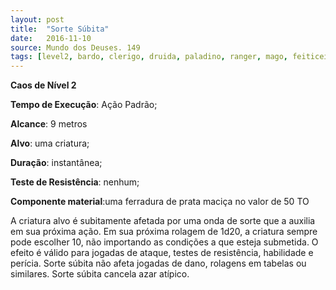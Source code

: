 ```yaml
---
layout: post
title:  "Sorte Súbita"
date:   2016-11-10
source: Mundo dos Deuses. 149
tags: [level2, bardo, clerigo, druida, paladino, ranger, mago, feiticeiro,  caos]
---
```


**Caos de Nível 2**

**Tempo de Execução**: Ação Padrão;

**Alcance**: 9 metros

**Alvo**: uma criatura;

**Duração**: instantânea;

**Teste de Resistência**: nenhum;

**Componente material**:uma ferradura de prata maciça no valor de 50 TO

A criatura alvo é subitamente afetada por uma onda de 
sorte que a auxilia em sua próxima ação. Em sua próxima 
rolagem de 1d20, a criatura sempre pode escolher 10, não 
importando as condições a que esteja submetida. O efeito é 
válido para jogadas de ataque, testes de resistência, habilidade 
e perícia. Sorte súbita não afeta jogadas de dano, rolagens em 
tabelas ou similares. Sorte súbita cancela azar atípico.
